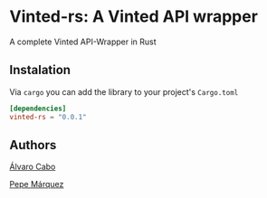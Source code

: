 # Vinted-rs: A Vinted API wrapper

A complete Vinted API-Wrapper in Rust

## Instalation

Via `cargo` you can add the library to your project's `Cargo.toml`

```toml
[dependencies]
vinted-rs = "0.0.1"
```

## Authors

[Álvaro Cabo](https://github.com/alvarocabo)

[Pepe Márquez](https://github.com/pxp9)
